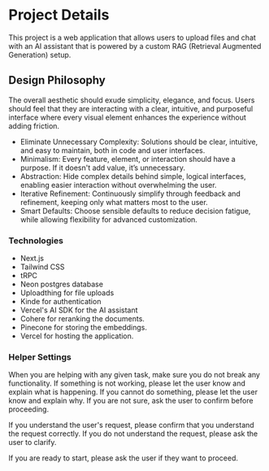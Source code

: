 # Project Details
This project is a web application that allows users to upload files and chat with an AI assistant that is powered by a custom RAG (Retrieval Augmented Generation) setup.

## Design Philosophy
The overall aesthetic should exude simplicity, elegance, and focus. Users should feel that they are interacting with a clear, intuitive, and purposeful interface where every visual element enhances the experience without adding friction.
- Eliminate Unnecessary Complexity: Solutions should be clear, intuitive, and easy to maintain, both in code and user interfaces.
- Minimalism: Every feature, element, or interaction should have a purpose. If it doesn't add value, it’s unnecessary.
- Abstraction: Hide complex details behind simple, logical interfaces, enabling easier interaction without overwhelming the user.
- Iterative Refinement: Continuously simplify through feedback and refinement, keeping only what matters most to the user.
- Smart Defaults: Choose sensible defaults to reduce decision fatigue, while allowing flexibility for advanced customization.

### Technologies
- Next.js
- Tailwind CSS
- tRPC
- Neon postgres database
- Uploadthing for file uploads
- Kinde for authentication
- Vercel's AI SDK for the AI assistant
- Cohere for reranking the documents.
- Pinecone for storing the embeddings.
- Vercel for hosting the application.

### Helper Settings
When you are helping with any given task, make sure you do not break any functionality. If something is not working, please let the user know and explain what is happening. If you cannot do something, please let the user know and explain why. If you are not sure, ask the user to confirm before proceeding.

If you understand the user's request, please confirm that you understand the request correctly. If you do not understand the request, please ask the user to clarify.

If you are ready to start, please ask the user if they want to proceed.

